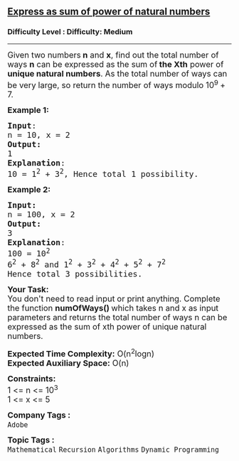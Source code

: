 <h2><a href="https://www.geeksforgeeks.org/problems/express-as-sum-of-power-of-natural-numbers5647/1?page=2&category=Dynamic%20Programming&difficulty=Medium&status=unsolved&sortBy=submissions">Express as sum of power of natural numbers</a></h2><h3>Difficulty Level : Difficulty: Medium</h3><hr><div class="problems_problem_content__Xm_eO"><p><span style="font-size: 18px;">Given two numbers<strong>&nbsp;n</strong>&nbsp;and <strong>x</strong>, find out the total number of ways <strong>n</strong> can be expressed as the sum of<strong> the Xth</strong>&nbsp;power of <strong>unique natural numbers</strong>. As the total number of ways can be very large, so return the number of ways modulo 10<sup>9 </sup>+ 7.&nbsp;</span></p>
<p><span style="font-size: 18px;"><strong>Example 1:</strong></span></p>
<pre><span style="font-size: 18px;"><strong>Input</strong>: <br>n = 10, x = 2
<strong>Output:</strong>&nbsp;<br>1&nbsp;
<strong>Explanation</strong>: <br></span><span style="font-size: 18px;">10 = 1<sup>2</sup> + 3<sup>2</sup>, Hence total 1 possibility.</span> 
</pre>
<p><span style="font-size: 18px;"><strong>Example 2:</strong></span></p>
<pre><span style="font-size: 18px;"><strong>Input: <br></strong>n = 100, x = 2
<strong>Output:&nbsp;<br></strong>3
<strong>Explanation</strong>: <br>100 = 10<sup>2</sup> 
6<sup>2</sup> + 8<sup>2</sup> and 1<sup>2</sup> + 3<sup>2</sup> + 4<sup>2</sup> + 5<sup>2</sup> + 7<sup>2</sup> 
Hence total 3 possibilities.</span> 
</pre>
<p><span style="font-size: 18px;"><strong>Your Task:&nbsp;&nbsp;</strong><br>You don't need to read input or print anything. Complete the function <strong>numOfWays()&nbsp;</strong>which takes n and x as input parameters and returns the total number of ways n can be expressed as the sum of xth power of unique natural numbers.<br></span></p>
<p><span style="font-size: 18px;"><strong>Expected Time Complexity:</strong> O(n<sup>2</sup>logn)<br><strong>Expected Auxiliary Space:</strong> O(n)<br></span></p>
<p><span style="font-size: 18px;"><strong>Constraints:</strong><br>1 &lt;= n&nbsp;&lt;= 10<sup>3</sup><br>1 &lt;= x&nbsp;&lt;= 5</span></p></div><p><span style=font-size:18px><strong>Company Tags : </strong><br><code>Adobe</code>&nbsp;<br><p><span style=font-size:18px><strong>Topic Tags : </strong><br><code>Mathematical</code>&nbsp;<code>Recursion</code>&nbsp;<code>Algorithms</code>&nbsp;<code>Dynamic Programming</code>&nbsp;